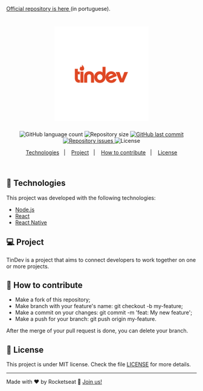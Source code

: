 [Official repository is here ](https://github.com/rocketseat-education/semana-omnistack-8)(in portuguese).

<h1 align="center">
    <img alt="Aircnc" title="#delicinha" src=".github/tindev.png" width="250px" />
</h1>

<p align="center">
  <img alt="GitHub language count" src="https://img.shields.io/github/languages/count/pgThiago/Rocketseat-Omnistack-8.0.svg">

  <img alt="Repository size" src="https://img.shields.io/github/repo-size/pgThiago/Rocketseat-Omnistack-8.0.svg">
  
  <a href="https://github.com/Rocketseat/semana-omnistack-8/commits/master">
    <img alt="GitHub last commit" src="https://img.shields.io/github/last-commit/pgThiago/Rocketseat-Omnistack-8.0.svg">
  </a>

  <a href="https://github.com/Rocketseat/semana-omnistack-8/issues">
    <img alt="Repository issues" src="https://img.shields.io/github/issues/pgThiago/Rocketseat-Omnistack-8.0.svg">
  </a>

  <img alt="License" src="https://img.shields.io/badge/license-MIT-brightgreen">
</p>

<p align="center">
  <a href="#rocket-technologies">Technologies</a>&nbsp;&nbsp;&nbsp;|&nbsp;&nbsp;&nbsp;
  <a href="#-project">Project</a>&nbsp;&nbsp;&nbsp;|&nbsp;&nbsp;&nbsp;
  <a href="#-how-to-contribute">How to contribute</a>&nbsp;&nbsp;&nbsp;|&nbsp;&nbsp;&nbsp;
  <a href="#memo-license">License</a>
</p>

<br>


## :rocket: Technologies

This project was developed with the following technologies:

- [Node.js](https://nodejs.org/en/)
- [React](https://reactjs.org)
- [React Native](https://facebook.github.io/react-native/)

## 💻 Project

TinDev is a project that aims to connect developers to work together on one or more projects.


  ## 🤔 How to contribute

  - Make a fork of this repository;
  - Make branch with your feature's name: git checkout -b my-feature;
  - Make a commit on your changes: git commit -m 'feat: My new feature';
  - Make a push for your branch: git push origin my-feature.

  After the merge of your pull request is done, you can delete your branch.

  ## :memo: License

This project is under MIT license. Check the file [LICENSE](LICENSE.md) for more details.

---

Made with ♥ by Rocketseat :wave: [Join us!](https://discordapp.com/invite/gCRAFhc)
